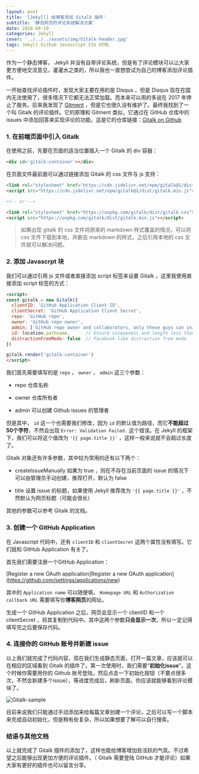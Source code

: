 ```yaml
---
layout: post
title: '[Jekyll] 给博客添加 Gitalk 插件'
subtitle: '静态网页的评论系统解决方案'
date: 2018-08-19
categories: Jekyll
cover: '../../../assets/img/Gitalk-header.jpg'
tags: Jekyll Github Javascript CSS HTML
---
```


作为一个静态博客， Jekyll 并没有自带评论系统，但是有了评论模块可以让大家更方便地交流意见，灌灌水之类的，所以我也一直想尝试为自己的博客添加评论插件。

一开始查找评论插件时，发现大家主要在用的是 Disqus ，但是 Disqus 现在在国内无法使用了，很多情况下它都无法正常加载。而本来可以用的多说在 2017 年停止了服务。后来我发现了 [Gitment](https://github.com/imsun/gitment) ，但是它也很久没有维护了。最终我找到了一个叫 Gitalk 的评论插件。它的原理和 Gitment 类似，它通过在 GitHub 仓库中的 issues 中添加回答来实现评论的功能。这是它的仓库链接：[Gitalk on Github](https://github.com/gitalk/gitalk)

### 1. 在前端页面中引入 Gitalk

在使用之前，先要在页面的适当位置插入一个 Gitalk 的 div 容器：

```html
<div id='gitalk-container'></div>
```

在页面文件最前面可以通过链接添加 Gitalk 的 css 文件与 js 支持：

```html
<link rel="stylesheet" href="https://cdn.jsdelivr.net/npm/gitalk@1/dist/gitalk.css">
<script src="https://cdn.jsdelivr.net/npm/gitalk@1/dist/gitalk.min.js"></script>

<!-- or -->

<link rel="stylesheet" href="https://unpkg.com/gitalk/dist/gitalk.css">
<script src="https://unpkg.com/gitalk/dist/gitalk.min.js"></script>
```

> 如果出现 gitalk 的 css 文件将原来的 markdown 样式覆盖的情况，可以将 css 文件下载到本地，并删去 markdown 的样式，之后引用本地的 css 文件就可以解决问题。

### 2. 添加 Javascrpt 块

我们可以通过引用 js 文件或者直接添加 script 标签来设置 Gitalk ，这里我使用直接添加 script 标签的方式：

```html
<script>
const gitalk = new Gitalk({
  clientID: 'GitHub Application Client ID',
  clientSecret: 'GitHub Application Client Secret',
  repo: 'GitHub repo',
  owner: 'GitHub repo owner',
  admin: ['GitHub repo owner and collaborators, only these guys can initialize github issues'],
  id: location.pathname,      // Ensure uniqueness and length less than 50
  distractionFreeMode: false  // Facebook-like distraction free mode
})

gitalk.render('gitalk-container')
</script>
```

我们首先需要填写的是 `repo` ， `owner` ， `admin` 这三个参数：

-   repo
    仓库名称

-   owner
    仓库所有者

-   admin
    可以创建 Github issues 的管理者

但是其中， `id` 这一个也需要我们修改，因为 `id` 的默认值为路径，而它**不能超过50个字符**，不然会出现 `Error: Validation Failed.` 这个错误。在 Jekyll 的框架下，我们可以将这个值改为 `'{{ page.title }}'` ，这样一般来说就不会超过长度了。

Gitalk 对象还有许多参数，其中较为常用的还有以下两个：

-   createIssueManually
    如果为 true ，则在不存在当前页面的 issue 的情况下可以由管理员手动创建，推荐打开，默认为 false

-   title
    设置 issue 的标题，如果使用 Jekyll 推荐改为 `'{{ page.title }}'` ，不然默认为网页标题（可能会很长）

其他的参数可以参考 Gitalk 的文档。

### 3. 创建一个 GitHub Application

在 Javascript 代码中，还有 `clientID` 和 `clientSecret` 这两个属性没有填写。它们就和 GitHub Application 有关了。

首先我们需要注册一个GitHub Application：

[Register a new OAuth application]Register a new OAuth application](<https://github.com/settings/applications/new>)

其中的 `Application name` 可以随便填， `Homepage URL` 和 `Authorization callback URL` 需要填写你**博客网页**的网址。

生成一个 GitHub Application 之后，网页会显示一个 clientID 和一个 clientSecret ，将其复制到代码中。其中这两个参数**只会显示一次**，所以一定记得填写完之后要保存代码。

### 4. 连接你的 GitHub 账号并新建 issue

以上我们就完成了代码内容，现在我们生成静态页面，打开一篇文章，应该就可以在相应的区域看到 Gitalk 的插件了。第一次使用时，我们需要“**初始化issue**”，这个时候你需要用你的 Github 账号登陆，然后点击一下初始化按钮（不要点很多次，不然会新建多个issue），等进度完成后，刷新页面，你应该就能够看到评论模块了。

![Gitalk-sample](../../../assets/screenshot/Gitalk-1.png)

目前来说我们只能通过手动添加来给每篇文章创建一个评论，之后可以写一个脚本来完成自动初始化，但是稍有些复杂，所以如果想要了解可以自行搜索。

### 结语与其他文档

以上就完成了 Gitalk 插件的添加了，这样也能给博客增加些活跃的气氛。不过希望之后能够出现更加方便的评论插件。（ Gitalk 需要登陆 GitHub 才能评论）如果大家有更好的插件也可以留言分享。
